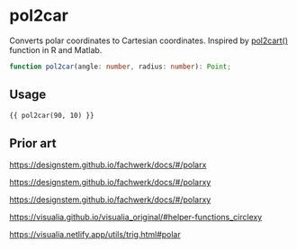 # pol2car

Converts polar coordinates to Cartesian coordinates. Inspired by [pol2cart()](https://rdrr.io/cran/useful/man/pol2cart.html) function in R and Matlab.

```ts
function pol2car(angle: number, radius: number): Point;
```

## Usage

```md
{{ pol2car(90, 10) }}
```

## Prior art

https://designstem.github.io/fachwerk/docs/#/polarx

https://designstem.github.io/fachwerk/docs/#/polarxy

https://designstem.github.io/fachwerk/docs/#/polarxy

https://visualia.github.io/visualia_original/#helper-functions_circlexy

https://visualia.netlify.app/utils/trig.html#polar
